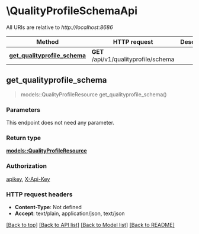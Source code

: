 # \QualityProfileSchemaApi

All URIs are relative to *http://localhost:8686*

Method | HTTP request | Description
------------- | ------------- | -------------
[**get_qualityprofile_schema**](QualityProfileSchemaApi.md#get_qualityprofile_schema) | **GET** /api/v1/qualityprofile/schema | 



## get_qualityprofile_schema

> models::QualityProfileResource get_qualityprofile_schema()


### Parameters

This endpoint does not need any parameter.

### Return type

[**models::QualityProfileResource**](QualityProfileResource.md)

### Authorization

[apikey](../README.md#apikey), [X-Api-Key](../README.md#X-Api-Key)

### HTTP request headers

- **Content-Type**: Not defined
- **Accept**: text/plain, application/json, text/json

[[Back to top]](#) [[Back to API list]](../README.md#documentation-for-api-endpoints) [[Back to Model list]](../README.md#documentation-for-models) [[Back to README]](../README.md)

